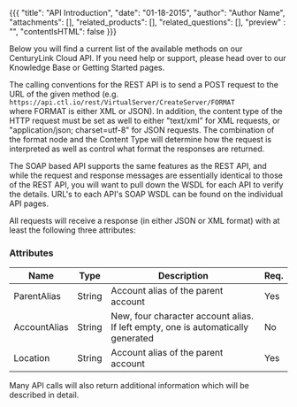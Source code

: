 {{{
  "title": "API Introduction",
  "date": "01-18-2015",
  "author": "Author Name",
  "attachments": [],
  "related_products": [],
  "related_questions": [],
  "preview" : "",
  "contentIsHTML": false
}}}

Below you will find a current list of the available methods on our CenturyLink Cloud API. If you need help or support, please head over to our Knowledge Base or Getting Started pages.

The calling conventions for the REST API is to send a POST request to the URL of the given method (e.g.  `https://api.ctl.io/rest/VirtualServer/CreateServer/FORMAT`   where FORMAT is either XML or JSON). In addition, the content type of the HTTP request must be set as well to either "text/xml" for XML requests, or "application/json; charset=utf-8" for JSON requests. The combination of the format node and the Content Type will determine how the request is interpreted as well as control what format the responses are returned.

The SOAP based API supports the same features as the REST API, and while the request and response messages are essentially identical to those of the REST API, you will want to pull down the WSDL for each API to verify the details. URL's to each API's SOAP WSDL can be found on the individual API pages.

All requests will receive a response (in either JSON or XML format) with at least the following three attributes:


### Attributes

| Name         | Type   | Description                                                                      | Req. |
|--------------|--------|----------------------------------------------------------------------------------|------|
| ParentAlias  | String | Account alias of the parent account                                              | Yes  |
| AccountAlias | String | New, four character account alias. If left empty, one is automatically generated | No   |
| Location     | String | Account alias of the parent account                                              | Yes  |


Many API calls will also return additional information which will be described in detail.





